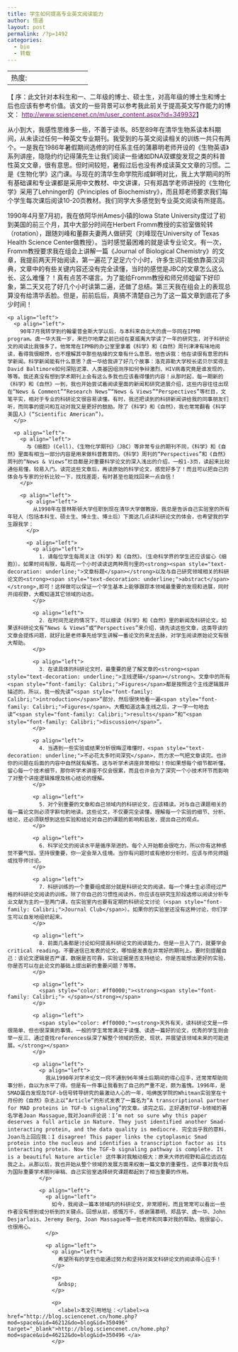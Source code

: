 ```yaml
---
title: 学生如何提高专业英文阅读能力
author: 悟道
layout: post
permalink: /?p=1492
categories:
  - bio
  - 转载
---
```

<table>
  <tr cellpadding=0><td>
    热度:
  </td><td cellpadding=0><img src='http://210.75.224.29/wordpress/wp-content/plugins/statpresscn/images/sun.gif' width=10 height=10 border=0 /></td><td cellpadding=0><img src='http://210.75.224.29/wordpress/wp-content/plugins/statpresscn/images/sun_dark.gif' width=10 height=10 border=0 /></td><td cellpadding=0><img src='http://210.75.224.29/wordpress/wp-content/plugins/statpresscn/images/sun_dark.gif' width=10 height=10 border=0 /></td><td cellpadding=0><img src='http://210.75.224.29/wordpress/wp-content/plugins/statpresscn/images/sun_dark.gif' width=10 height=10 border=0 /></td><td cellpadding=0><img src='http://210.75.224.29/wordpress/wp-content/plugins/statpresscn/images/sun_dark.gif' width=10 height=10 border=0 /></td></tr>
</table>

<p align="left">
  【 序：此文针对本科生和一、二年级的博士、硕士生，对高年级的博士生和博士后也应该有参考价值。该文的一些背景可以参考我此前关于提高英文写作能力的博文： <a href="http://www.sciencenet.cn/m/user_content.aspx?id=349932"><span style="color: #800080;">http://www.sciencenet.cn/m/user_content.aspx?id=349932</span></a>】
</p>

<p align="left">
  <p align="left">
    从小到大，我感性思维多一些，不善于读书。85至89年在清华生物系读本科期间，从未读过任何一种英文专业期刊。我受到的与英文阅读相关的训练一共只有两个。一是我在1986年暑假期间选修的时任系主任的蒲慕明老师开设的《生物英语》系列讲座，隐隐约约记得蒲先生让我们阅读一些诸如DNA双螺旋发现之类的科普性英文文章，很有意思。但时间较短，暑假过后也没有养成读英文文章的习惯。二是《生物化学》这门课。与现在的清华生命学院形成鲜明对比，我上大学期间的所有基础课和专业课都是采用中文教材、中文讲课，只有郑昌学老师讲授的《生物化学》采用了Lehninger的《Principles of Biochemistry》，而且郑老师要求我们每个学生每次课后阅读10-20页教材。我们同学大多感觉到专业英文阅读有所提高。
  </p>
  
  <p align="left">
    <p align="left">
      1990年4月至7月初，我在依阿华州Ames小镇的Iowa State University度过了初到美国的前三个月，其中大部分时间在Herbert Fromm教授的实验室做轮转（rotation），跟随刘峰和董群夫妻两人做研究（刘峰现在University of Texas Health Science Center做教授）。当时感觉最困难的就是读专业论文。有一次，Fromm教授要求我在组会上讲解一篇《Journal of Biological Chemistry》的文章，我提前两天开始阅读，第一遍花了足足六个小时，许多生词只能依靠英汉词典，文章中的有些关键内容还没有完全读懂，当时的感觉是JBC的文章怎么这么长、这么难懂？！真有点苦不堪言。为了能给Fromm教授和师兄师姐留下好印象，第二天又花了好几个小时读第二遍，还做了总结。第三天我在组会上的表现总算没有给清华丢脸。但是，前前后后，真搞不清楚自己为了这一篇文章到底花了多少时间！
    </p>
    
    <p align="left">
      <p align="left">
        90年7月我转学到约翰霍普金斯大学以后，与本科来自北大的虞一华同在IPMB program。虞一华大我一岁，来巴尔地摩之前已经在夏威夷大学读了一年的研究生，对于科研论文的阅读比我强多了。他常常在IPMB的办公室里拿着《科学》和《自然》周刊津津有味地阅读，看得我很眼馋，也不理解其中那些枯燥的文章有什么意思。他告诉我：他在读很有意思的科学新闻。科学新闻能有什么意思？虞一华给我讲了好几个故事：洛克菲勒大学校长诺贝尔奖得主David Baltimore如何深陷泥潭、人类基因组测序如何争辩激烈、HIV病毒究竟是谁发现的，等等。我还真没有想到学术期刊上会有这么多我也应该看得懂的内容！从那时起，每一期新的《科学》和《自然》一到，我也开始尝试着阅读里面的新闻和研究进展介绍，这些内容往往出现在“News & Comment”“Research News”“News & Views”“Perspectives”等栏目，文笔平实，相对于专业的科研论文很容易读懂。有时，我还把读到的科研新闻讲给我的同事朋友们听，而同事的提问和互动对我又是更好的鼓励。除了《科学》和《自然》，我也常常翻看《科学美国人》(“Scientific American”)。
      </p>
      
      <p align="left">
        <p align="left">
          与《细胞》(Cell)、《生物化学期刊》（JBC）等非常专业的期刊不同，《科学》和《自然》里面有相当一部分内容是用来做科普教育的。《科学》周刊的“Perspectives”和《自然》周刊的“News & Views”栏目都是对重要科学论文的深入浅出的介绍，一般1-3页，读起来比较通俗易懂，较易入门。读完这些文章后，再读原始的科学论文，感觉好多了！而且可以把自己的体会与专家的分析比较一下，找找差距，有时甚至也能找回来一点自信！
        </p>
        
        <p align="left">
          <p align="left">
            从1998年在普林斯顿大学任职到现在清华大学做教授，我总是告诉自己实验室的所有年轻人（包括本科生、硕士生、博士生、博士后）下面这几点读科研论文的体会，也希望我的学生跟我学：
          </p>
          
          <p align="left">
            <p align="left">
              1．请每位学生每周关注《科学》和《自然》。（生命科学界的学生还应该留心《细胞》）。如果时间有限，每周花一个小时读读这两种周刊里的<strong><span style="text-decoration: underline;">文章标题</span></strong>以及与自己研究领域相关的科研论文的<strong><span style="text-decoration: underline;">abstract</span></strong>,即可！这样做可以保证一个学生基本上能够跟踪本领域最重要的发现和进展，同时开阔视野，大概知道其它领域的动态。
            </p>
            
            <p align="left">
              2．在时间充足的情况下，可以细读《科学》和《自然》里的新闻及科研论文。如果该科研论文有“News & Views”或“Perspectives”来介绍，请先读这些文章，这类导读的文章会提炼问题，就好比是老师事先给学生讲解一番论文的来龙去脉，对学生阅读原始论文有很大帮助。
            </p>
            
            <p align="left">
              3．在读具体的科研论文时，最重要的是了解文章的<strong><span style="text-decoration: underline;">主线逻辑</span></strong>。文章中的所有<span style="font-family: Calibri;">Figures</span>都是按照这个主线逻辑展开描述的。所以，我一般先读“<span style="font-family: Calibri;">introduction</span>”部分，然后很快地看一遍<span style="font-family: Calibri;">Figures</span>。大概知道这条主线之后，才一字一句地去读“<span style="font-family: Calibri;">results</span>”和“<span style="font-family: Calibri;">discussion</span>”。
            </p>
            
            <p align="left">
              4．当遇到一些实验或结果分析很晦涩难懂时，<span style="text-decoration: underline;">不必花太多时间深究</span>，而力求一气把文章读完。也许你的问题在后面的内容中自然就有解答。这与听学术讲座非常相似！你如果想每个细节都听懂，留心每一个技术细节，那你听学术讲座不仅会很累，而且也许会为了深究一个小技术环节而影响了对整个讲座逻辑推理及核心结论的理解。
            </p>
            
            <p align="left">
              5．对个别重要的文章和自己领域内的科研论文，应该精读。对与自己课题相关的每一篇论文则必须字斟句酌地读。这些论文，不仅要完全读懂，理解每一个实验的细节、分析、结论，还必须联想到这些实验和结论对自己的课题的影响和启发，提出自己的观点。
            </p>
            
            <p align="left">
              6．科学论文的阅读水平是循序渐进的。每个人开始都会很吃力，所以你有这种感觉不要气馁。坚持很重要，你一定会渐入佳境。当你有问题时或有绝妙分析时，应该与师兄师姐或找导师讨论。
            </p>
            
            <p align="left">
              7．科研训练的一个重要组成部分就是科研论文的阅读。每一个博士生必须经过严格的科研论文阅读的训练。除了你自己的习惯性阅读外，你应该在研究生阶段选修以阅读分析专业文献为主的一至两门课，在实验室内也要有定期的科研论文讨论（<span style="font-family: Calibri;">Journal Club</span>）。如果你的实验室还没有这种讨论，你们学生可以自发地组织起来。
            </p>
            
            <p align="left">
              8．前面几条都是讨论如何提高科研论文的阅读能力，但是一旦入了门，就要学会critical reading。不要迷信已发表的论文，哪怕是发表在非常好的期刊上。要时刻提醒自己：该论文逻辑是否严谨，数据是否可靠，实验证据是否支持结论，你是否能想出更好的实验，你是否可以在此论文的基础上提出新的重要问题？等等。
            </p>
            
            <p align="left">
              <span style="color: #ff0000;"><strong><span style="font-family: Calibri;"> </span></strong></span>
            </p>
            
            <p align="left">
              <span style="color: #ff0000;"><strong>天外有天，读科研论文是一件很简单、但也很深奥的事情。一般的学生常常满足于读懂、读透一篇好的论文，优秀的学生则会举一反三、通过查找references纵深了解整个领域的历史、现状，并展望该领域未来的可能进展。</strong></span>
            </p>
            
            <p align="left">
              <p align="left">
                我从1990年对学术论文一窍不通到96年博士后期间的得心应手，还常常帮助同事分析，自以为水平了得。但是有一件事让我看到了自己的严重不足，颇为羞愧。1996年，是SMAD蛋白发现及TGF-b信号转导研究的最激动人心的一年，哈佛医学院的Whitman实验室在十月份的《自然》杂志上以“Article”的形式发表了一篇名为“A transcriptional partner for MAD proteins in TGF-b signaling”的文章。读完之后，正好遇到TGF-b领域的著名学者Joan Massague,我对Joan评论说：I’m not so sure why this paper deserves a full article in Nature. They just identified another Smad-interacting protein, and the data quality is mediocre. 完全出乎我的意料，Joan马上回应我：I disagree! This paper links the cytoplasmic Smad protein into the nucleus and identifies a transcription factor as its interacting protein. Now the TGF-b signaling pathway is complete. It is a beautiful Nature article! 这件事对我触动极大：原来大师的视野和品位远远在我之上。从那以后，我也开始从整个领域的发展方面来权衡一篇文章的重要性，这件事对我今后为国际重要学术期刊审稿、自己实验室选择研究课题都起到了相当重要的作用。
              </p>
              
              <p align="left">
                <p align="left">
                  如今，我阅读一篇本领域内的科研论文，非常顺利，而且常常可以看出一些作者没有想到或分析到的关键点。回想从前，感慨万千，感谢蒲慕明、郑昌学、虞一华、John Desjarlais、Jeremy Berg、Joan Massague等一批老师和同事对我的帮助。我很留心，也很用心。
                </p>
                
                <p align="left">
                  <p align="left">
                    希望所有的学生也能通过努力和坚持对英文科研论文的阅读得心应手！
                  </p>
                  
                  <p>
                    &nbsp;
                  </p>
                  
                  <p>
                    <label>本文引用地址：</label><a href="http://blog.sciencenet.cn/home.php?mod=space&uid=46212&do=blog&id=350496" target="_blank">http://blog.sciencenet.cn/home.php?mod=space&uid=46212&do=blog&id=350496 </a>
                  </p>